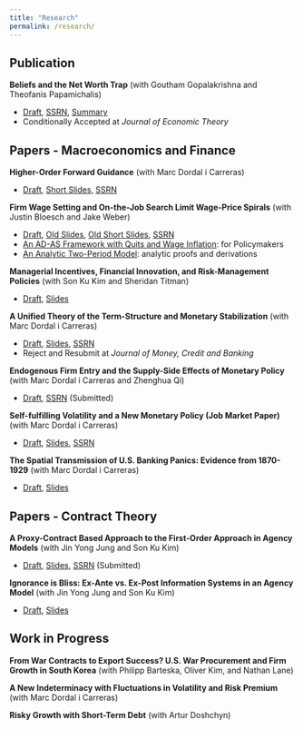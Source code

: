 ```yaml
---
title: "Research"
permalink: /research/
---
```


## Publication

**Beliefs and the Net Worth Trap** (with Goutham Gopalakrishna and Theofanis Papamichalis)    
- [Draft](/files/Optimism.pdf), [SSRN](https://papers.ssrn.com/sol3/papers.cfm?abstract_id=3932647), [Summary](https://www-2.rotman.utoronto.ca/insightshub/finance-investing-accounting/investor-optimism)      
- Conditionally Accepted at _Journal of Economic Theory_           



## Papers - Macroeconomics and Finance    

**Higher-Order Forward Guidance** (with Marc Dordal i Carreras)    
- [Draft](/files/Higher_order_forward_guidance.pdf), [Short Slides](/files/HOFG_slides_short.pdf), [SSRN](https://papers.ssrn.com/sol3/papers.cfm?abstract_id=4734631)    

**Firm Wage Setting and On-the-Job Search Limit Wage-Price Spirals** (with Justin Bloesch and Jake Weber)    
- [Draft](/files/COL.pdf), [Old Slides](/files/COL_slides.pdf), [Old Short Slides](/files/COL_slides_short.pdf), [SSRN](https://papers.ssrn.com/sol3/papers.cfm?abstract_id=4734451)      
- [An AD-AS Framework with Quits and Wage Inflation](/files/COL_ADAS.pdf): for Policymakers
- [An Analytic Two-Period Model](/files/COL_Twoperiod.pdf): analytic proofs and derivations      

**Managerial Incentives, Financial Innovation, and Risk-Management Policies** (with Son Ku Kim and Sheridan Titman)      
- [Draft](/files/Risk_Management.pdf), [Slides](/files/Risk_Management_slides.pdf)           

**A Unified Theory of the Term-Structure and Monetary Stabilization** (with Marc Dordal i Carreras)    
- [Draft](/files/Term_Structure.pdf), [Slides](/files/Term_Structure_Slides.pdf), [SSRN](https://papers.ssrn.com/sol3/papers.cfm?abstract_id=4734622)    
- Reject and Resubmit at _Journal of Money, Credit and Banking_           

**Endogenous Firm Entry and the Supply-Side Effects of Monetary Policy** (with Marc Dordal i Carreras and Zhenghua Qi)    
- [Draft](/files/ADAS_Theory.pdf), [SSRN](https://papers.ssrn.com/sol3/papers.cfm?abstract_id=4891217) (Submitted)   

**Self-fulfilling Volatility and a New Monetary Policy (Job Market Paper)** (with Marc Dordal i Carreras)
- [Draft](/files/Self-fulfilling_volatility.pdf), [Slides](/files/Self-fulfilling_volatility_slides.pdf), [SSRN](https://papers.ssrn.com/sol3/papers.cfm?abstract_id=4461453)      

**The Spatial Transmission of U.S. Banking Panics: Evidence from 1870-1929** (with Marc Dordal i Carreras)      
- [Draft](/files/Panic.pdf), [Slides](/files/Panic_slides.pdf)



## Papers - Contract Theory    


**A Proxy-Contract Based Approach to the First-Order Approach in Agency Models** (with Jin Yong Jung and Son Ku Kim)      
- [Draft](/files/First_order_approach.pdf), [Slides](/files/First_order_approach_slides.pdf), [SSRN](https://papers.ssrn.com/sol3/papers.cfm?abstract_id=4899689) (Submitted)    

**Ignorance is Bliss: Ex-Ante vs. Ex-Post Information Systems in an Agency Model** (with Jin Yong Jung and Son Ku Kim)      
- [Draft](/files/Ex_Post_vs_Ex_Ante.pdf), [Slides](/files/Ex_Post_vs_Ex_Ante_slides.pdf)



## Work in Progress

**From War Contracts to Export Success? U.S. War Procurement and Firm Growth in South Korea** (with Philipp Barteska, Oliver Kim, and Nathan Lane)     


**A New Indeterminacy with Fluctuations in Volatility and Risk Premium** (with Marc Dordal i Carreras)  


**Risky Growth with Short-Term Debt** (with Artur Doshchyn)  
